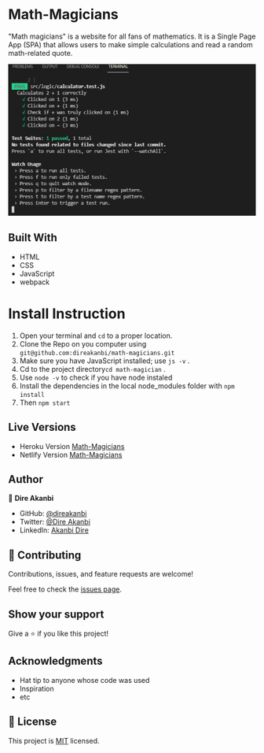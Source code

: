 # Math-Magicians
"Math magicians" is a website for all fans of mathematics. It is a Single Page App (SPA) that allows users to make simple calculations and read a random math-related quote.

![](/src/assets/Calculator.PNG)
## Built With
- HTML
- CSS
- JavaScript
- webpack

# Install Instruction
1. Open your terminal and `cd` to a proper location.
2. Clone the Repo on you computer using `git@github.com:direakanbi/math-magicians.git`
3. Make sure you have JavaScript installed; use `js -v` .
4. Cd to the project directory`cd math-magician` .
5. Use `node -v` to check if you have node instaled
6. Install the dependencies in the local node_modules folder with `npm install`
7. Then `npm start`


## Live Versions
- Heroku Version [Math-Magicians](https://aqueous-sierra-77944.herokuapp.com/)
- Netlify Version [Math-Magicians](https://keen-edison-83ebe9.netlify.app)

## Author

👤 **Dire Akanbi**

- GitHub: [@direakanbi](https://github.com/direakanbi)
- Twitter: [@Dire Akanbi](https://twitter.com/DireAkanbi)
- LinkedIn: [Akanbi Dire](https://www.linkedin.com/in/dire-akanbi-63bbbb217)

## 🤝 Contributing

Contributions, issues, and feature requests are welcome!

Feel free to check the [issues page](https://github.com/direakanbi/Math-Magicians/issues).

## Show your support
Give a ⭐️ if you like this project!

## Acknowledgments

- Hat tip to anyone whose code was used
- Inspiration
- etc

## 📝 License

This project is [MIT](...) licensed.